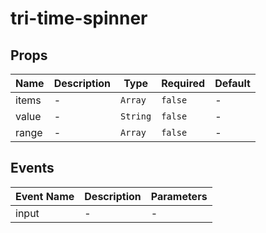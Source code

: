 # tri-time-spinner

## Props

<!-- @vuese:tri-time-spinner:props:start -->
|Name|Description|Type|Required|Default|
|---|---|---|---|---|
|items|-|`Array`|`false`|-|
|value|-|`String`|`false`|-|
|range|-|`Array`|`false`|-|

<!-- @vuese:tri-time-spinner:props:end -->


## Events

<!-- @vuese:tri-time-spinner:events:start -->
|Event Name|Description|Parameters|
|---|---|---|
|input|-|-|

<!-- @vuese:tri-time-spinner:events:end -->



